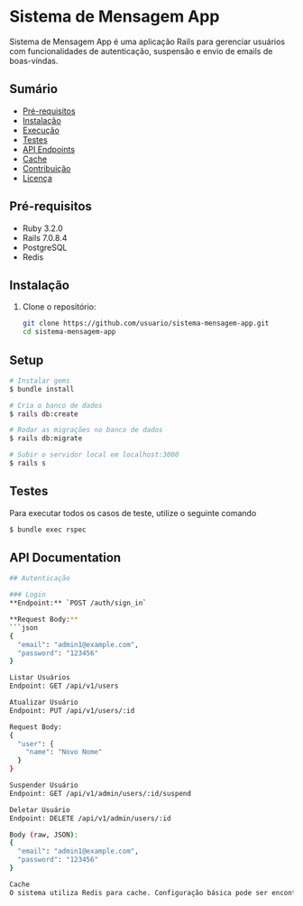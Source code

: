 # Sistema de Mensagem App

Sistema de Mensagem App é uma aplicação Rails para gerenciar usuários com funcionalidades de autenticação, suspensão e envio de emails de boas-vindas.

## Sumário

- [Pré-requisitos](#pré-requisitos)
- [Instalação](#instalação)
- [Execução](#instalação)
- [Testes](#testes)
- [API Endpoints](#testes)
- [Cache](#cache)
- [Contribuição](#contribuição)
- [Licença](#licença)

## Pré-requisitos

- Ruby 3.2.0
- Rails 7.0.8.4
- PostgreSQL
- Redis

## Instalação

1. Clone o repositório:

   ```sh
   git clone https://github.com/usuario/sistema-mensagem-app.git
   cd sistema-mensagem-app

## Setup
```bash
# Instalar gems
$ bundle install

# Cria o banco de dados
$ rails db:create

# Rodar as migrações no banco de dados
$ rails db:migrate

# Subir o servidor local em localhost:3000
$ rails s
```
## Testes
Para executar todos os casos de teste, utilize o seguinte comando
```bash
$ bundle exec rspec

```
## API Documentation
```bash
## Autenticação

### Login
**Endpoint:** `POST /auth/sign_in`

**Request Body:**
```json
{
  "email": "admin1@example.com",
  "password": "123456"
}

Listar Usuários
Endpoint: GET /api/v1/users

Atualizar Usuário
Endpoint: PUT /api/v1/users/:id

Request Body:
{
  "user": {
    "name": "Novo Nome"
  }
}

Suspender Usuário
Endpoint: GET /api/v1/admin/users/:id/suspend

Deletar Usuário
Endpoint: DELETE /api/v1/admin/users/:id

Body (raw, JSON):
{
  "email": "admin1@example.com",
  "password": "123456"
}

Cache
O sistema utiliza Redis para cache. Configuração básica pode ser encontrada no arquivo de configuração do ambiente (config/environments/development.rb).

